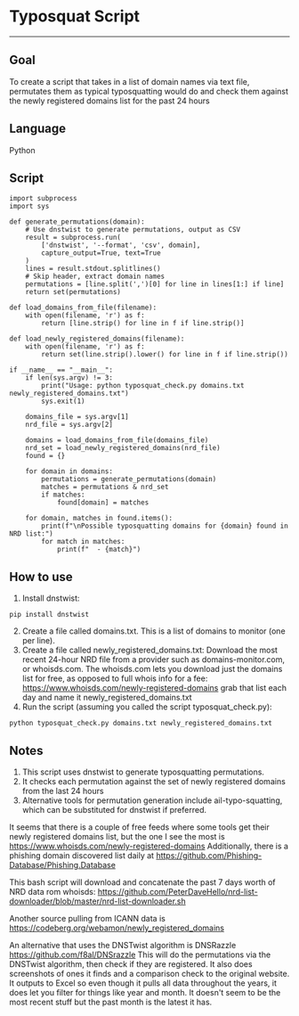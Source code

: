 # Typosquat Script

***


## Goal
To create a script that takes in a list of domain names via text file, permutates them as typical typosquatting would do and check them against the newly registered domains list for the past 24 hours

## Language
Python

## Script
```
import subprocess
import sys

def generate_permutations(domain):
    # Use dnstwist to generate permutations, output as CSV
    result = subprocess.run(
        ['dnstwist', '--format', 'csv', domain],
        capture_output=True, text=True
    )
    lines = result.stdout.splitlines()
    # Skip header, extract domain names
    permutations = [line.split(',')[0] for line in lines[1:] if line]
    return set(permutations)

def load_domains_from_file(filename):
    with open(filename, 'r') as f:
        return [line.strip() for line in f if line.strip()]

def load_newly_registered_domains(filename):
    with open(filename, 'r') as f:
        return set(line.strip().lower() for line in f if line.strip())

if __name__ == "__main__":
    if len(sys.argv) != 3:
        print("Usage: python typosquat_check.py domains.txt newly_registered_domains.txt")
        sys.exit(1)

    domains_file = sys.argv[1]
    nrd_file = sys.argv[2]

    domains = load_domains_from_file(domains_file)
    nrd_set = load_newly_registered_domains(nrd_file)
    found = {}

    for domain in domains:
        permutations = generate_permutations(domain)
        matches = permutations & nrd_set
        if matches:
            found[domain] = matches

    for domain, matches in found.items():
        print(f"\nPossible typosquatting domains for {domain} found in NRD list:")
        for match in matches:
            print(f"  - {match}")
```

## How to use
1. Install dnstwist:
```
pip install dnstwist
```
2. Create a file called domains.txt. This is a list of domains to monitor (one per line).
3. Create a file called newly_registered_domains.txt: Download the most recent 24-hour NRD file from a provider such as domains-monitor.com, or whoisds.com. The whoisds.com lets you download just the domains list for free, as opposed to full whois info for a fee: https://www.whoisds.com/newly-registered-domains grab that list each day and name it newly_registered_domains.txt
2. Run the script (assuming you called the script typosquat_check.py):
```
python typosquat_check.py domains.txt newly_registered_domains.txt
```
## Notes
1. This script uses dnstwist to generate typosquatting permutations. 
2. It checks each permutation against the set of newly registered domains from the last 24 hours
3. Alternative tools for permutation generation include ail-typo-squatting, which can be substituted for dnstwist if preferred.

It seems that there is a couple of free feeds where some tools get their newly registered domains list, but the one I see the most is https://www.whoisds.com/newly-registered-domains Additionally, there is a phishing domain discovered list daily at https://github.com/Phishing-Database/Phishing.Database 

This bash script will download and concatenate the past 7 days worth of NRD data rom whoisds: https://github.com/PeterDaveHello/nrd-list-downloader/blob/master/nrd-list-downloader.sh 

Another source pulling from ICANN data is https://codeberg.org/webamon/newly_registered_domains

An alternative that uses the DNSTwist algorithm is DNSRazzle https://github.com/f8al/DNSrazzle   This will do the permutations via the DNSTwist algorithm, then check if they are registered. It also does screenshots of ones it finds and a comparison check to the original website. It outputs to Excel so even though it pulls all data throughout the years, it does let you filter for things like year and month. It doesn't seem to be the most recent stuff but the past month is the latest it has. 


